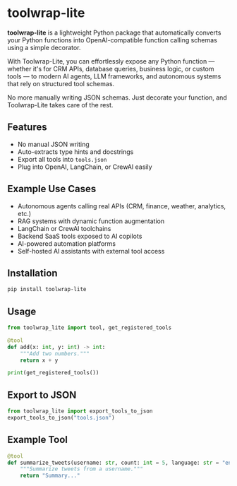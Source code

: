 # toolwrap-lite

**toolwrap-lite** is a lightweight Python package that automatically converts your Python functions into OpenAI-compatible function calling schemas using a simple decorator.

With Toolwrap-Lite, you can effortlessly expose any Python function — whether it's for CRM APIs, database queries, business logic, or custom tools — to modern AI agents, LLM frameworks, and autonomous systems that rely on structured tool schemas.

No more manually writing JSON schemas. Just decorate your function, and Toolwrap-Lite takes care of the rest.

## Features
- No manual JSON writing
- Auto-extracts type hints and docstrings
- Export all tools into `tools.json`
- Plug into OpenAI, LangChain, or CrewAI easily

## Example Use Cases
- Autonomous agents calling real APIs (CRM, finance, weather, analytics, etc.)
- RAG systems with dynamic function augmentation
- LangChain or CrewAI toolchains
- Backend SaaS tools exposed to AI copilots
- AI-powered automation platforms
- Self-hosted AI assistants with external tool access

## Installation
```bash
pip install toolwrap-lite
```

## Usage
```python
from toolwrap_lite import tool, get_registered_tools

@tool
def add(x: int, y: int) -> int:
    """Add two numbers."""
    return x + y

print(get_registered_tools())
```

## Export to JSON
```python
from toolwrap_lite import export_tools_to_json
export_tools_to_json("tools.json")
```

## Example Tool
```python
@tool
def summarize_tweets(username: str, count: int = 5, language: str = "en") -> str:
    """Summarize tweets from a username."""
    return "Summary..."
```
